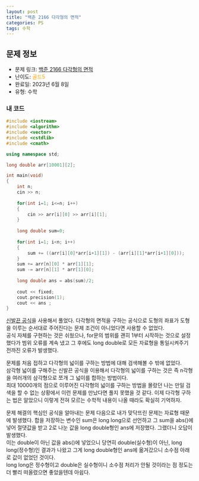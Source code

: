 ```yaml
---
layout: post
title: "백준 2166 다각형의 면적"
categories: PS
tags: 수학
---
```


## 문제 정보
- 문제 링크: [백준 2166 다각형의 면적](https://www.acmicpc.net/problem/2166)
- 난이도: <span style="color:#FFA500">골드5</span>
- 완료일: 2023년 6월 8일
- 유형: 수학

### 내 코드

```C++
#include <iostream>
#include <algorithm>
#include <vector>
#include <cstdlib>
#include <cmath>

using namespace std;

long double arr[10001][2];

int main(void)
{
	int n;
	cin >> n;
	
	for(int i=1; i<=n; i++)
	{
		cin >> arr[i][0] >> arr[i][1];
	}
	
	long double sum=0;
	
	for(int i=1; i<n; i++)
	{
		sum += ((arr[i][0]*arr[i+1][1]) - (arr[i][1]*arr[i+1][0]));
	}
	sum += arr[n][0] * arr[1][1];
	sum -= arr[n][1] * arr[1][0];
	
	long double ans = abs(sum)/2;
	
	cout << fixed;
	cout.precision(1);
	cout << ans ;
}
```

[신발끈 공식](<https://ko.wikipedia.org/wiki/%EC%8B%A0%EB%B0%9C%EB%81%88_%EA%B3%B5%EC%8B%9D>)을 사용해서 풀었다. 다각형의 면적을 구하는 공식으로 도형의 좌표가 도형을 이루는 순서대로 주어진다는 문제 조건이 아니었다면 사용할 수 없었다.  
공식 자체를 구현하는 것은 쉬웠으나, for문의 범위를 괜히 1부터 시작하는 것으로 설정했다가 범위 오류를 계속 냈고 그 후에도 long double로 모든 자료형을 통일시켜주기 전까진 오류가 발생했다.  

문제를 처음 접하고 다각형의 넓이를 구하는 방법에 대해 검색해볼 수 밖에 없었다.   
삼각형 넓이를 구해주는 신발끈 공식을 이용해서 다각형의 넓이를 구하는 것은 즉 n각형을 여러개의 삼각형으로 쪼개 그 넓이를 합하는 방법이다.   
최대 10000개의 점으로 이루어진 다각형의 넓이를 구하는 방법을 몰랐던 나는 만일 검색을 할 수 없는 상황에서 이런 문제를 만났다면 풀지 못했을 것 같다. 이제 다각형 구하는 법은 알았으니 이렇게 전혀 모르는 수학적 내용이 나올 때라도 확실히 기억하자.  

문제 해결의 핵심인 공식을 알아내는 문제 다음으로 내가 맞닥뜨린 문제는 자료형 때문에 발생했다. 합을 저장하는 변수인 sum은 long long으로 선언하고 그 sum을 abs()에 넣어 절댓값을 받고 2로 나눈 값을 long double형인 ans에 저장했다. 그랬더니 오답이 발생했다.  
이는 double이 아닌 값을 abs()에 넣었으니 당연히 double(실수형)이 아닌, long long(정수형)인 결과가 나왔고 그게 long double형인 ans에 옮겨갔으니 소수점 아래로 값이 없었던 것이다.  
long long은 정수형이고 double은 실수형이니 소수점 처리가 안될 것이라는 점 정도는 더 빨리 떠올렸으면 좋았을텐데 아쉽다.  

